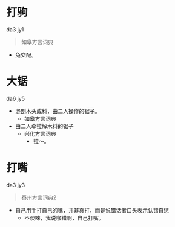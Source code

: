 # 打驹
da3 jy1
> 如皋方言词典
- 兔交配。

# 大锯
da6 jy5
+ 竖剖木头成料，由二人操作的锯子。
  * 如皋方言词典
+ 由二人牵拉解木料的锯子
  * 兴化方言词典
    - 拉～。

# 打嘴
da3 jy3
> 泰州方言词典2
- 自己用手打自己的嘴，并非真打，而是说错话者口头表示认错自惩
  - 不谈唻，我说咖错啊，自己打嘴。
